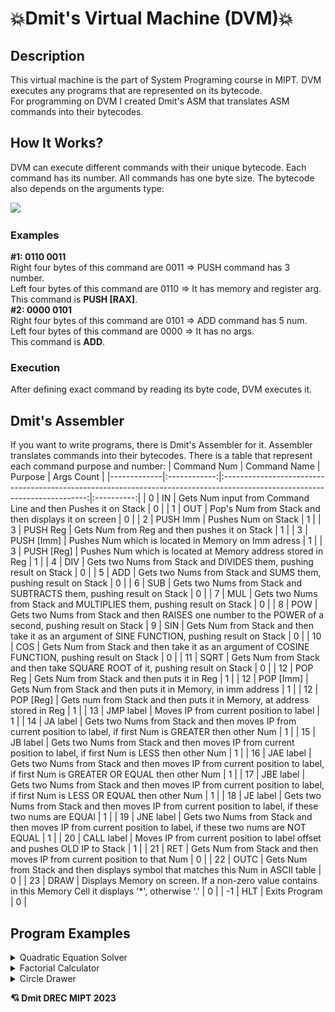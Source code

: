 

💥Dmit's Virtual Machine (DVM)💥
=========================
Description
--------------

This virtual machine is the part of System Programing course in MIPT. 
 DVM executes any programs that are represented on its bytecode. \
 For programming on DVM I created Dmit's ASM that translates ASM commands into their bytecodes.

 How It Works?
--------------
DVM can execute different commands with their unique bytecode.
Each command has its number. All commands has one byte size. The bytecode also depends on the arguments type: 

<image src="bytecode_expl.png" width = 700px>

### Examples
**#1: 0110 0011** \
Right four bytes of this command are 0011 => PUSH command has 3 number. \
Left four bytes of this command are 0110 => It has memory and register arg. \
This command is **PUSH [RAX]**. \
**#2: 0000 0101** \
 Right four bytes of this command are 0101 => ADD command has 5 num. \
Left four bytes of this command are 0000 => It has no args. \
This command is **ADD**. 
### Execution
After defining exact command by reading its byte code, DVM executes it.
## Dmit's Assembler
If you want to write programs, there is Dmit's Assembler for it.  Assembler translates commands into their bytecodes. There is a table that represent each command purpose and number:
| Command Num | Command Name |                                                           Purpose                                                          | Args Count |
|-------------|:------------:|:--------------------------------------------------------------------------------------------------------------------------:|:----------:|
|      0      |      IN      | Gets Num input from Command Line and then Pushes it on Stack                                                                 |      0     |
|      1      |      OUT     | Pop's Num from Stack and then displays it on screen                                                                        |      0     |
|      2      |   PUSH Imm   | Pushes Num on Stack                                                                                                        |      1     |
|      3      |   PUSH Reg   | Gets Num from Reg and then pushes it on Stack                                                                              |      1     |
|      3      |  PUSH [Imm]  | Pushes Num which is located in Memory on Imm adress                                                                        |      1     |
|      3      |  PUSH [Reg]  | Pushes Num which is located at Memory address stored in Reg                                                         |      1     |
|      4      |      DIV     | Gets two Nums from Stack and DIVIDES them, pushing result on Stack                                                     |      0     |
|      5      |      ADD     | Gets two Nums from Stack and SUMS them, pushing result on Stack                                                         |      0     |
|      6      |      SUB     | Gets two Nums from Stack and SUBTRACTS them, pushing result on Stack                                                  |      0     |
|      7      |      MUL     | Gets two Nums from Stack and MULTIPLIES  them, pushing result on Stack                                                  |      0     |
|      8      |      POW     | Gets two Nums from Stack and then RAISES one number to the POWER of a second, pushing result on Stack 
|      9      |      SIN     | Gets Num from Stack and then take it as an argument of SINE FUNCTION, pushing result on Stack                              |      0     |
|      10     |      COS     | Gets Num from Stack and then take it as an argument of COSINE FUNCTION, pushing result on Stack                            |      0     |
|      11     |     SQRT     | Gets Num from Stack and then take SQUARE ROOT of it, pushing result on Stack                                                |      0     |
|      12     |    POP Reg   | Gets Num from Stack and then puts it in Reg                                                                                |      1     |
|      12     |   POP [Imm]  | Gets Num from Stack and then puts it in  Memory, in imm address                                                            |      1     |
|      12     |   POP [Reg]  | Gets num from Stack and then puts it in Memory, at address stored in Reg                                                |      1     |
|      13     |   JMP label  | Moves IP from current position to label                                                                                    |      1     |
|      14     |   JA label   | Gets two Nums from Stack and then moves IP from current position to label, if first Num is GREATER then other Num          |      1     |
|      15     |   JB label   | Gets two Nums from Stack and then moves IP from current position to label, if first Num is LESS then other Num             |      1     |
|      16     |   JAE label  | Gets two Nums from Stack and then moves IP from current position to label, if first Num is GREATER OR EQUAL then other Num |      1     |
|      17     |   JBE label  | Gets two Nums from Stack and then moves IP from current position to label, if first Num is LESS OR EQUAL then other Num    |      1     |
|      18     |   JE label   | Gets two Nums from Stack and then moves IP from current position to label, if these two nums are EQUAl                     |      1     |
|      19     |   JNE label  | Gets two Nums from Stack and then moves IP from current position to label, if these two nums are NOT EQUAL                 |      1     |
|      20     |  CALL label  | Moves IP from current position to label offset and pushes OLD IP to Stack                                                         |      1     |
|      21    |      RET     | Gets Num from Stack and then moves IP from current position to that Num                                                    |      0     |
|      22     |     OUTC     | Gets Num from Stack and then displays symbol that matches this Num in ASCII table                                          |      0     |
|      23     |     DRAW     | Displays Memory on screen. If a non-zero value contains in this Memory Cell it displays '*', otherwise '.'            |      0     |
|      -1     |      HLT     | Exits Program                                                                                                              |      0     |

## Program Examples

<details>
<summary> Quadratic Equation Solver </summary>

### #1 Quadratic Equation Solver:

**Program Code:**

```
; RAX FOR a COEFF 
; RBX FOR b COEFF
; RCX FOR c COEFF
; RDX FOR Discriminant
; RDI FOR First Root
; RSI FOR Second Root
; RDIMAS FOR Number of Roots

CALL user_input
CALL solve_quadratic
CALL print_roots
HLT

user_input:
	IN
	IN
	IN
	POP RCX
	POP RBX
	POP RAX
	RET

print_no_roots:
	PUSH 79 ; O ASCII code
	PUSH 78 ; N ASCII code
	OUTC
	OUTC
	JMP print_roots_end

print_inf_roots:
	PUSH 70 ; F ASCII code
	PUSH 78 ; N ASCII code
	PUSH 73 ; I ASCII code
	OUTC
	OUTC
	OUTC
	JMP print_roots_end

print_one_root:
	PUSH RDI ; x1
	OUT
	JMP print_roots_end

print_two_roots:
	PUSH RDI ; x1 
	PUSH RSI ; x2
	OUT
	OUT
	JMP print_roots_end

print_roots:
	PUSH RDIMAS
	PUSH 0
	JE print_no_roots
	PUSH RDIMAS
	PUSH -1
	JE print_inf_roots
	PUSH RDIMAS
	PUSH 1
	JE print_one_root
	PUSH RDIMAS
	PUSH 2
	JE print_two_roots
	print_roots_end:
	RET

discr:
	PUSH 4
	PUSH RAX
	PUSH RCX
	MUL
	MUL
	PUSH RBX
	PUSH RBX
	MUL
	SUB
	POP RDX
	RET

inf_roots:
	PUSH -1 ; inf num of roots
	POP RDIMAS
	JMP solve_quadratic_end

no_roots:
	PUSH 0 ; no roots
	POP RDIMAS
	JMP solve_quadratic_end

b_coeff_zero:
	PUSH RCX
	PUSH 0
	JE inf_roots ; if c == 0
	JMP no_roots ; else

solve_linear:
	PUSH RBX
	PUSH 0
	JE b_coeff_zero ; if b == 0
	PUSH RBX
	PUSH RCX
	PUSH 0
	SUB
	DIV
	POP RDI
	PUSH 1 ; one root
	POP RDIMAS
	JMP solve_quadratic_end

discr_zero:
	PUSH 2
	PUSH RAX
	MUL
	PUSH RBX
	PUSH 0
	SUB
	DIV
	POP RDI
	PUSH 1 ; one_root
	POP RDIMAS
	JMP solve_quadratic_end

solve_quadratic:
	PUSH RAX
	PUSH 0
	JE solve_linear ; if a == 0
	CALL discr
	PUSH RDX
	PUSH 0
	JA no_roots ; if D < 0
	PUSH RDX
	PUSH 0
	JE discr_zero

	PUSH RAX
	PUSH 2
	MUL
	PUSH RDX
	SQRT
	PUSH RBX
	PUSH 0
	SUB
	ADD
	DIV
	POP RDI ; x1 = ...

	PUSH RAX
	PUSH 2
	MUL
	PUSH RDX
	SQRT
	PUSH RBX
	PUSH 0
	SUB
	SUB
	DIV
	POP RSI ; x2 = ...
	PUSH 2 ; two_roots
	POP RDIMAS
	solve_quadratic_end:
	RET
```

**Inputs && Outputs:**

![#1](program_example1.png)

![#2](program_example2.png)

</details>

<details>
<summary> Factorial Calculator </summary>

### #2 Factorial Calculator:
**Program Code:**
```
start:
	CALL user_input
	CALL factorial_count
	CALL output
	HLT

user_input:
	IN
	POP RAX
	RET

output:
	PUSH RAX
	OUT
	RET

factorial_count:
	PUSH RAX
	PUSH 1
	JE factorial_count_end ; induction base when 1!

	PUSH RAX
	PUSH 1
	PUSH RAX
	SUB
	POP RAX
	CALL factorial_count
	PUSH RAX
	MUL
	POP RAX

factorial_count_end:
	RET
```

**Inputs && Outputs:**

![#1](program_example3.png)

![#2](program_example4.png)

</details>

<details>

<summary> Circle Drawer </summary>

### #3 Circle Drawer:
**Program Code:**
```
CALL fill_bublic
	DRAW
	HLT

increase_height:
	PUSH 1
	PUSH RBX
	ADD
	POP RBX
	PUSH 0
	POP RAX
	JMP fill_cell_cycle

fill_bublic:

fill_cell_cycle:
	PUSH RBX
	PUSH 10
	JE fill_bublic_end
	PUSH RAX
	PUSH 10
	JE increase_height

	PUSH 5
	PUSH RAX
	SUB
	PUSH 5
	PUSH RAX
	SUB
	MUL ; (x-5)^2
	PUSH 5
	PUSH RBX
	SUB
	PUSH 5
	PUSH RBX
	SUB
	MUL ; (y-5)^2
	ADD ; (x-5)^2 + (y-5)^2
	PUSH 16
	JAE fill_cell ; (x-5)^2 + (y-5)^2 <= 16
	fill_cell_cycle_end:
	PUSH 1
	PUSH RAX
	ADD
	POP RAX
	JMP fill_cell_cycle

fill_bublic_end:
	RET

fill_cell:
	PUSH RAX
	PUSH RBX
	PUSH 10
	MUL
	ADD
	POP RCX
	PUSH 1
	POP [RCX]
	JMP fill_cell_cycle_end
```
**Output**

![#1](program_example5.png)

</details>

 **💘 Dmit DREC MIPT 2023**
